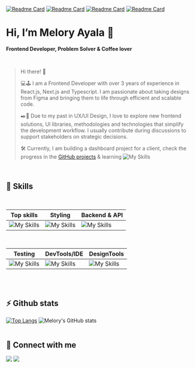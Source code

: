 [![Readme Card](https://github-readme-stats.vercel.app/api/pin/?username=meloryayala&repo=ecommerce-admin-dashboard&theme=tokyonight)](https://github.com/meloryayala/ecommerce-admin-dashboard)
[![Readme Card](https://github-readme-stats.vercel.app/api/pin/?username=meloryayala&repo=anunx-next-project&theme=tokyonight)](https://github.com/meloryayala/anunx-next-project)
[![Readme Card](https://github-readme-stats.vercel.app/api/pin/?username=meloryayala&repo=musicbox-csharp&theme=tokyonight)](https://github.com/meloryayala/musicbox-csharp)
[![Readme Card](https://github-readme-stats.vercel.app/api/pin/?username=meloryayala&repo=ecommerce-geekstore&theme=tokyonight)](https://github.com/meloryayala/ecommerce-geekstore)

# Hi, I’m Melory Ayala 👋

<p><b>Frontend Developer, Problem Solver & Coffee lover</b></p>
<br>

>Hi there! 👋
>
>💻🕹️ I am a Frontend Developer with over 3 years of experience in React.js, Next.js and Typescript. I am passionate about taking designs from Figma and bringing them to life through efficient and scalable code.
>
>✒️🎨 Due to my past in UX/UI Design, I love to explore new frontend solutions, UI libraries, methodologies and technologies that simplify the development workflow. I usually contribute during discussions to support stakeholders on strategic decisions.
>
>🛠️ Currently, I am building a dashboard project for a client, check the progress in the [GitHub projects](https://github.com/users/meloryayala/projects/1/views/2) & learning ![My Skills](https://skillicons.dev/icons?i=cs)

<br>
 

## 🧠 Skills
<br>

|             Top skills            |               Styling             |              Backend & API          |
| --------------------------------- | --------------------------------- | ----------------------------------- |
|  ![My Skills](https://skillicons.dev/icons?i=js,ts,react,nextjs)  |  ![My Skills](https://skillicons.dev/icons?i=tailwind,styledcomponents,materialui,bootstrap)  |  ![My Skills](https://skillicons.dev/icons?i=postgres,prisma,nodejs,mongodb)  |
<br>

|               Testing             |               DevTools/IDE             |              DesignTools          |
| --------------------------------- | -------------------------------------- | --------------------------------- |
|  ![My Skills](https://skillicons.dev/icons?i=jest)  |  ![My Skills](https://skillicons.dev/icons?i=idea,git,docker,azure)  |  ![My Skills](https://skillicons.dev/icons?i=figma)  |

<br><br>

## ⚡ Github stats

[![Top Langs](https://github-readme-stats.vercel.app/api/top-langs/?username=meloryayala&layout=donut&theme=tokyonight)](https://github.com/meloryayala/github-readme-stats)
![Melory's GitHub stats](https://github-readme-stats.vercel.app/api?username=meloryayala&show_icons=true&theme=tokyonight)
<br><br>

## 🔌 Connect with me

[<img src="https://img.shields.io/badge/Gmail-D14836?style=for-the-badge&logo=gmail&logoColor=white" />](mailto:melory.ayala@gamil.com)
[<img src="https://img.shields.io/badge/LinkedIn-0077B5?style=for-the-badge&logo=linkedin&logoColor=white" />](https://www.linkedin.com/in/melory-ayala/)
<br><br>

<!--  [![My Skills](https://skillicons.dev/icons?i=js,ts,react,nextjs,mongodb,graphql,tailwind,styledcomponents,jest,azure,git,html,css,figma)](https://skillicons.dev)
 [![GitHub Streak](http://github-readme-streak-stats.herokuapp.com?user=meloryayala&border_radius=5)](https://git.io/streak-stats)
<br><br>
 -->
